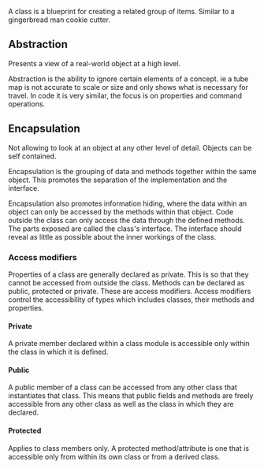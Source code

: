 A class is a blueprint for creating a related group of items. Similar to a gingerbread man cookie cutter.

## Abstraction
Presents a view of a real-world object at a high level.

Abstraction is the ability to ignore certain elements of a concept. ie a tube map is not accurate to scale or size and only shows what is necessary for travel. In code it is very similar, the focus is on properties and command operations.

## Encapsulation
Not allowing to look at an object at any other level of detail. Objects can be self contained.

Encapsulation is the grouping of data and methods together within the same object. This promotes the separation of the implementation and the interface.

Encapsulation also promotes information hiding, where the data within an object can only be accessed by the methods within that object. Code outside the class can only access the data through the defined methods. The parts exposed are called the class's interface. The interface should reveal as little as possible about the inner workings of the class. 

### Access modifiers
Properties of a class are generally declared as private. This is so that they cannot be accessed from outside the class. Methods can be declared as public, protected or private. These are access modifiers. 
Access modifiers control the accessibility of types which includes classes, their methods and properties. 

#### Private
A private member declared within a class module is accessible only within the class in which it is defined.

#### Public
A public member of a class can be accessed from any other class that instantiates that class. This means that public fields and methods are freely accessible from any other class as well as the class in which they are declared.

#### Protected
Applies to class members only. A protected method/attribute is one that is accessible only from within its own class or from a derived class.
